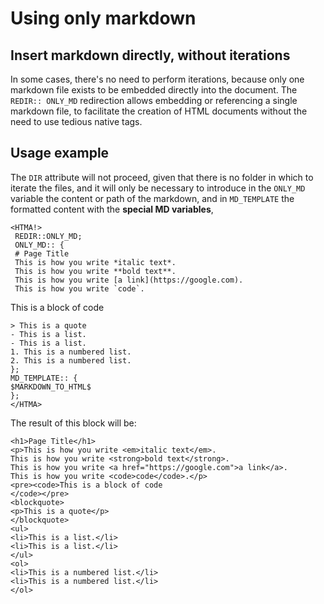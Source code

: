 # Using only markdown

## Insert markdown directly, without iterations
In some cases, there's no need to perform iterations, because only one markdown file exists to be embedded directly into the document.
The `REDIR:: ONLY_MD` redirection allows embedding or referencing a single markdown file, to facilitate the creation of HTML documents without the need to use tedious native tags.

## Usage example

The `DIR` attribute will not proceed, given that there is no folder in which to iterate the files, and it will only be necessary to introduce in the `ONLY_MD` variable the content or path of the markdown, and in `MD_TEMPLATE` the formatted content with the **special MD variables**,

```
<HTMA!>
 REDIR::ONLY_MD;
 ONLY_MD:: {
 # Page Title
 This is how you write *italic text*.
 This is how you write **bold text**.
 This is how you write [a link](https://google.com).
 This is how you write `code`.
 ```
 This is a block of code
 ```
 > This is a quote
 - This is a list.
 - This is a list.
 1. This is a numbered list.
 2. This is a numbered list.
 };
 MD_TEMPLATE:: {
 $MARKDOWN_TO_HTML$
 };
</HTMA>
```

The result of this block will be:

```
<h1>Page Title</h1>
<p>This is how you write <em>italic text</em>.
This is how you write <strong>bold text</strong>.
This is how you write <a href="https://google.com">a link</a>.
This is how you write <code>code</code>.</p>
<pre><code>This is a block of code
</code></pre>
<blockquote>
<p>This is a quote</p>
</blockquote>
<ul>
<li>This is a list.</li>
<li>This is a list.</li>
</ul>
<ol>
<li>This is a numbered list.</li>
<li>This is a numbered list.</li>
</ol>
```